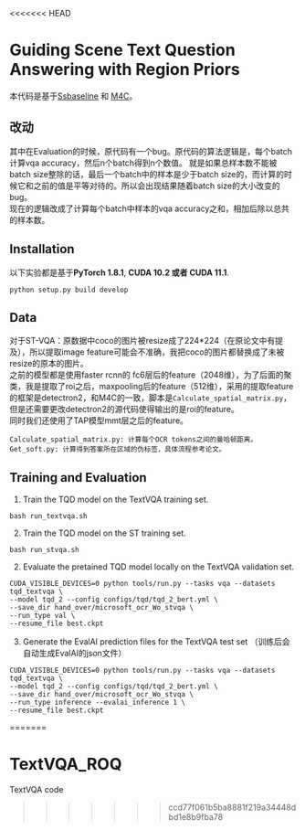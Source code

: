 <<<<<<< HEAD

# Guiding Scene Text Question Answering with Region Priors
本代码是基于[Ssbaseline](https://github.com/ZephyrZhuQi/ssbaseline) 和 [M4C](https://github.com/ronghanghu/mmf/tree/project/m4c_captioner_pre_release/projects/M4C)。
## 改动
其中在Evaluation的时候，原代码有一个bug。原代码的算法逻辑是，每个batch计算vqa accuracy，然后n个batch得到n个数值。 就是如果总样本数不能被batch size整除的话，最后一个batch中的样本是少于batch size的，而计算的时候它和之前的值是平等对待的。所以会出现结果随着batch size的大小改变的bug。  
现在的逻辑改成了计算每个batch中样本的vqa accuracy之和，相加后除以总共的样本数。

## Installation
以下实验都是基于**PyTorch 1.8.1**, **CUDA 10.2 或者 CUDA 11.1**.
```
python setup.py build develop
```
## Data
对于ST-VQA：原数据中coco的图片被resize成了224*224（在原论文中有提及），所以提取image feature可能会不准确，我把coco的图片都替换成了未被resize的原本的图片。  
之前的模型都是使用faster rcnn的 fc6层后的feature（2048维），为了后面的聚类，我是提取了roi之后，maxpooling后的feature（512维），采用的提取feature的框架是detectron2，和M4C的一致，脚本是`Calculate_spatial_matrix.py`，但是还需要更改detectron2的源代码使得输出的是roi的feature。  
同时我们还使用了TAP模型mmt层之后的feature。

```
Calculate_spatial_matrix.py: 计算每个OCR tokens之间的曼哈顿距离。
Get_soft.py: 计算得到答案所在区域的伪标签，具体流程参考论文。
```

## Training and Evaluation
1. Train the TQD model on the TextVQA training set.
```shell
bash run_textvqa.sh
```
2. Train the TQD model on the ST training set.
```shell
bash run_stvqa.sh
```

2. Evaluate the pretained TQD model locally on the TextVQA validation set.
```shell
CUDA_VISIBLE_DEVICES=0 python tools/run.py --tasks vqa --datasets tqd_textvqa \
--model tqd_2 --config configs/tqd/tqd_2_bert.yml \
--save_dir hand_over/microsoft_ocr_Wo_stvqa \
--run_type val \
--resume_file best.ckpt

```

3. Generate the EvalAI prediction files for the TextVQA test set （训练后会自动生成EvalAI的json文件）
```shell
CUDA_VISIBLE_DEVICES=0 python tools/run.py --tasks vqa --datasets tqd_textvqa \
--model tqd_2 --config configs/tqd/tqd_2_bert.yml \
--save_dir hand_over/microsoft_ocr_Wo_stvqa \
--run_type inference --evalai_inference 1 \
--resume_file best.ckpt
```








=======
# TextVQA_ROQ
TextVQA code
>>>>>>> ccd77f061b5ba8881f219a34448dbd1e8b9fba78
